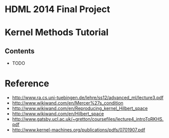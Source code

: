 HDML 2014 Final Project
==========

# Kernel Methods Tutorial

## Contents

- TODO

# Reference

- http://www.ra.cs.uni-tuebingen.de/lehre/ss12/advanced_ml/lecture3.pdf
- http://www.wikiwand.com/en/Mercer%27s_condition
- http://www.wikiwand.com/en/Reproducing_kernel_Hilbert_space
- http://www.wikiwand.com/en/Hilbert_space
- http://www.gatsby.ucl.ac.uk/~gretton/coursefiles/lecture4_introToRKHS.pdf
- http://www.kernel-machines.org/publications/pdfs/0701907.pdf

